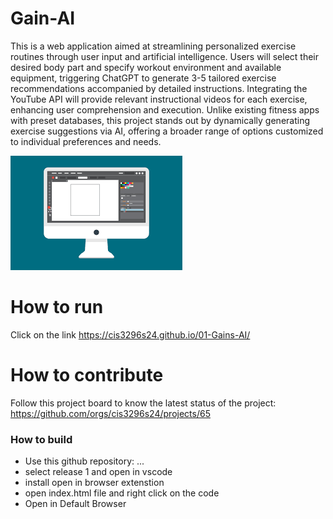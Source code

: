 # Gain-AI

This is a web application aimed at streamlining personalized exercise routines through user input and artificial intelligence. Users will select their desired body part and specify workout environment and available equipment, triggering ChatGPT to generate 3-5 tailored exercise recommendations accompanied by detailed instructions. Integrating the YouTube API will provide relevant instructional videos for each exercise, enhancing user comprehension and execution. Unlike existing fitness apps with preset databases, this project stands out by dynamically generating exercise suggestions via AI, offering a broader range of options customized to individual preferences and needs.

![This is a screenshot.](images.png)
# How to run
Click on the link 
https://cis3296s24.github.io/01-Gains-AI/

# How to contribute
Follow this project board to know the latest status of the project: https://github.com/orgs/cis3296s24/projects/65


### How to build
- Use this github repository: ... 
- select release 1 and open in vscode
- install open in browser extenstion
- open index.html file and right click on the code
- Open in Default Browser
